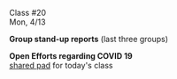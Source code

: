 <div class="lecture1">

<div class="column_date">
<p markdown="block">

Class #20 <br>
Mon, 4/13

</p>
</div>
<div class="column_materials">
<p markdown="block">


__Group stand-up reports__  (last three groups)


__Open Efforts regarding COVID 19__ <br>
[shared pad](https://pad.riseup.net/p/OpenEfforts_COVID19) for today's class 



</p>
</div>

<div class="column_assign">
<p markdown="block">



</p>
</div>

</div>
